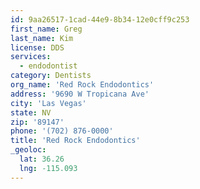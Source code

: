 ```yaml
---
id: 9aa26517-1cad-44e9-8b34-12e0cff9c253
first_name: Greg
last_name: Kim
license: DDS
services:
  - endodontist
category: Dentists
org_name: 'Red Rock Endodontics'
address: '9690 W Tropicana Ave'
city: 'Las Vegas'
state: NV
zip: '89147'
phone: '(702) 876-0000'
title: 'Red Rock Endodontics'
_geoloc:
  lat: 36.26
  lng: -115.093
---
```

